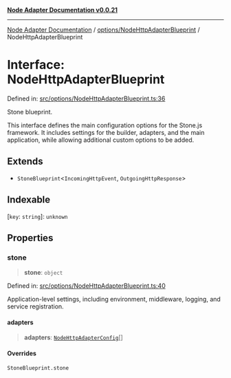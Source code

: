 [**Node Adapter Documentation v0.0.21**](../../../README.md)

***

[Node Adapter Documentation](../../../modules.md) / [options/NodeHttpAdapterBlueprint](../README.md) / NodeHttpAdapterBlueprint

# Interface: NodeHttpAdapterBlueprint

Defined in: [src/options/NodeHttpAdapterBlueprint.ts:36](https://github.com/stonemjs/node-http-adapter/blob/b3024c4319ed00f9eb0215cf9f549bf3e7da590d/src/options/NodeHttpAdapterBlueprint.ts#L36)

Stone blueprint.

This interface defines the main configuration options for the Stone.js framework.
It includes settings for the builder, adapters, and the main application,
while allowing additional custom options to be added.

## Extends

- `StoneBlueprint`\<`IncomingHttpEvent`, `OutgoingHttpResponse`\>

## Indexable

\[`key`: `string`\]: `unknown`

## Properties

### stone

> **stone**: `object`

Defined in: [src/options/NodeHttpAdapterBlueprint.ts:40](https://github.com/stonemjs/node-http-adapter/blob/b3024c4319ed00f9eb0215cf9f549bf3e7da590d/src/options/NodeHttpAdapterBlueprint.ts#L40)

Application-level settings, including environment, middleware, logging, and service registration.

#### adapters

> **adapters**: [`NodeHttpAdapterConfig`](NodeHttpAdapterConfig.md)[]

#### Overrides

`StoneBlueprint.stone`
